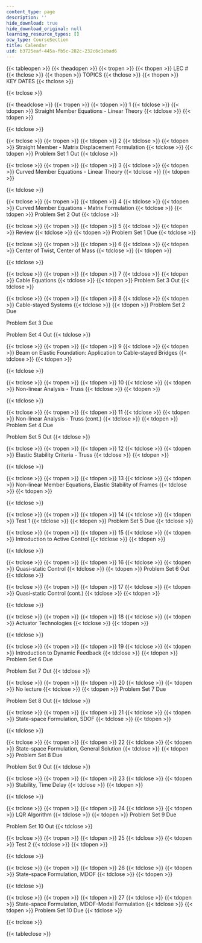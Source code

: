 ```yaml
---
content_type: page
description: ''
hide_download: true
hide_download_original: null
learning_resource_types: []
ocw_type: CourseSection
title: Calendar
uid: b3725eaf-445a-fb5c-282c-232c6c1ebad6
---
```


{{< tableopen >}}
{{< theadopen >}}
{{< tropen >}}
{{< thopen >}}
LEC #
{{< thclose >}}
{{< thopen >}}
TOPICS
{{< thclose >}}
{{< thopen >}}
KEY DATES
{{< thclose >}}

{{< trclose >}}

{{< theadclose >}}
{{< tropen >}}
{{< tdopen >}}
1
{{< tdclose >}}
{{< tdopen >}}
Straight Member Equations - Linear Theory
{{< tdclose >}}
{{< tdopen >}}

{{< tdclose >}}

{{< trclose >}}
{{< tropen >}}
{{< tdopen >}}
2
{{< tdclose >}}
{{< tdopen >}}
Straight Member - Matrix Displacement Formulation
{{< tdclose >}}
{{< tdopen >}}
Problem Set 1 Out
{{< tdclose >}}

{{< trclose >}}
{{< tropen >}}
{{< tdopen >}}
3
{{< tdclose >}}
{{< tdopen >}}
Curved Member Equations - Linear Theory
{{< tdclose >}}
{{< tdopen >}}

{{< tdclose >}}

{{< trclose >}}
{{< tropen >}}
{{< tdopen >}}
4
{{< tdclose >}}
{{< tdopen >}}
Curved Member Equations - Matrix Formulation
{{< tdclose >}}
{{< tdopen >}}
Problem Set 2 Out
{{< tdclose >}}

{{< trclose >}}
{{< tropen >}}
{{< tdopen >}}
5
{{< tdclose >}}
{{< tdopen >}}
Review
{{< tdclose >}}
{{< tdopen >}}
Problem Set 1 Due
{{< tdclose >}}

{{< trclose >}}
{{< tropen >}}
{{< tdopen >}}
6
{{< tdclose >}}
{{< tdopen >}}
Center of Twist, Center of Mass
{{< tdclose >}}
{{< tdopen >}}

{{< tdclose >}}

{{< trclose >}}
{{< tropen >}}
{{< tdopen >}}
7
{{< tdclose >}}
{{< tdopen >}}
Cable Equations
{{< tdclose >}}
{{< tdopen >}}
Problem Set 3 Out
{{< tdclose >}}

{{< trclose >}}
{{< tropen >}}
{{< tdopen >}}
8
{{< tdclose >}}
{{< tdopen >}}
Cable-stayed Systems
{{< tdclose >}}
{{< tdopen >}}
Problem Set 2 Due  
  
Problem Set 3 Due  
  
Problem Set 4 Out
{{< tdclose >}}

{{< trclose >}}
{{< tropen >}}
{{< tdopen >}}
9
{{< tdclose >}}
{{< tdopen >}}
Beam on Elastic Foundation: Application to Cable-stayed Bridges
{{< tdclose >}}
{{< tdopen >}}

{{< tdclose >}}

{{< trclose >}}
{{< tropen >}}
{{< tdopen >}}
10
{{< tdclose >}}
{{< tdopen >}}
Non-linear Analysis - Truss
{{< tdclose >}}
{{< tdopen >}}

{{< tdclose >}}

{{< trclose >}}
{{< tropen >}}
{{< tdopen >}}
11
{{< tdclose >}}
{{< tdopen >}}
Non-linear Analysis - Truss (cont.)
{{< tdclose >}}
{{< tdopen >}}
Problem Set 4 Due  
  
Problem Set 5 Out
{{< tdclose >}}

{{< trclose >}}
{{< tropen >}}
{{< tdopen >}}
12
{{< tdclose >}}
{{< tdopen >}}
Elastic Stability Criteria - Truss
{{< tdclose >}}
{{< tdopen >}}

{{< tdclose >}}

{{< trclose >}}
{{< tropen >}}
{{< tdopen >}}
13
{{< tdclose >}}
{{< tdopen >}}
Non-linear Member Equations, Elastic Stability of Frames
{{< tdclose >}}
{{< tdopen >}}

{{< tdclose >}}

{{< trclose >}}
{{< tropen >}}
{{< tdopen >}}
14
{{< tdclose >}}
{{< tdopen >}}
Test 1
{{< tdclose >}}
{{< tdopen >}}
Problem Set 5 Due
{{< tdclose >}}

{{< trclose >}}
{{< tropen >}}
{{< tdopen >}}
15
{{< tdclose >}}
{{< tdopen >}}
Introduction to Active Control
{{< tdclose >}}
{{< tdopen >}}

{{< tdclose >}}

{{< trclose >}}
{{< tropen >}}
{{< tdopen >}}
16
{{< tdclose >}}
{{< tdopen >}}
Quasi-static Control
{{< tdclose >}}
{{< tdopen >}}
Problem Set 6 Out
{{< tdclose >}}

{{< trclose >}}
{{< tropen >}}
{{< tdopen >}}
17
{{< tdclose >}}
{{< tdopen >}}
Quasi-static Control (cont.)
{{< tdclose >}}
{{< tdopen >}}

{{< tdclose >}}

{{< trclose >}}
{{< tropen >}}
{{< tdopen >}}
18
{{< tdclose >}}
{{< tdopen >}}
Actuator Technologies
{{< tdclose >}}
{{< tdopen >}}

{{< tdclose >}}

{{< trclose >}}
{{< tropen >}}
{{< tdopen >}}
19
{{< tdclose >}}
{{< tdopen >}}
Introduction to Dynamic Feedback
{{< tdclose >}}
{{< tdopen >}}
Problem Set 6 Due  
  
Problem Set 7 Out
{{< tdclose >}}

{{< trclose >}}
{{< tropen >}}
{{< tdopen >}}
20
{{< tdclose >}}
{{< tdopen >}}
No lecture
{{< tdclose >}}
{{< tdopen >}}
Problem Set 7 Due  
  
Problem Set 8 Out
{{< tdclose >}}

{{< trclose >}}
{{< tropen >}}
{{< tdopen >}}
21
{{< tdclose >}}
{{< tdopen >}}
State-space Formulation, SDOF
{{< tdclose >}}
{{< tdopen >}}

{{< tdclose >}}

{{< trclose >}}
{{< tropen >}}
{{< tdopen >}}
22
{{< tdclose >}}
{{< tdopen >}}
State-space Formulation, General Solution
{{< tdclose >}}
{{< tdopen >}}
Problem Set 8 Due  
  
Problem Set 9 Out
{{< tdclose >}}

{{< trclose >}}
{{< tropen >}}
{{< tdopen >}}
23
{{< tdclose >}}
{{< tdopen >}}
Stability, Time Delay
{{< tdclose >}}
{{< tdopen >}}

{{< tdclose >}}

{{< trclose >}}
{{< tropen >}}
{{< tdopen >}}
24
{{< tdclose >}}
{{< tdopen >}}
LQR Algorithm
{{< tdclose >}}
{{< tdopen >}}
Problem Set 9 Due  
  
Problem Set 10 Out
{{< tdclose >}}

{{< trclose >}}
{{< tropen >}}
{{< tdopen >}}
25
{{< tdclose >}}
{{< tdopen >}}
Test 2
{{< tdclose >}}
{{< tdopen >}}

{{< tdclose >}}

{{< trclose >}}
{{< tropen >}}
{{< tdopen >}}
26
{{< tdclose >}}
{{< tdopen >}}
State-space Formulation, MDOF
{{< tdclose >}}
{{< tdopen >}}

{{< tdclose >}}

{{< trclose >}}
{{< tropen >}}
{{< tdopen >}}
27
{{< tdclose >}}
{{< tdopen >}}
State-space Formulation, MDOF-Modal Formulation
{{< tdclose >}}
{{< tdopen >}}
Problem Set 10 Due
{{< tdclose >}}

{{< trclose >}}

{{< tableclose >}}
